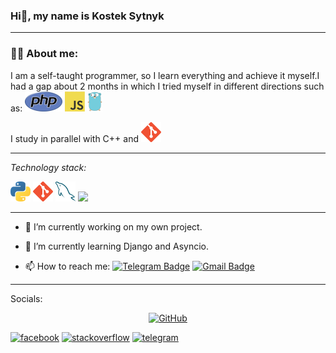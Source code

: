 ### Hi👋, my name is Kostek Sytnyk
---
### :man_technologist: About me:

I am a self-taught programmer, so I learn everything and achieve it myself.I had a gap
about 2 months in which I tried myself in different directions such as: <a href="https://www.php.net/" title="PHP"><img src="icons/php.png" /></a>
 <a href="https://en.wikipedia.org/wiki/JavaScript" title="JavaScript"><img src="icons/javascript.png" /></a>
 <a href="https://golang.org/" title="Golang"><img src="icons/golang.png" /></a>

I study in parallel with C++ and <a href="https://git-scm.com/" title="Git"><img src="icons/git.png" /></a>

---

*Technology stack:*

<a href="https://www.python.org/" title="Python"><img src="icons/python.png" /></a>
<a href="https://git-scm.com/" title="Git"><img src="icons/git.png" /></a>
<a href="https://www.mysql.com/" title="MySQL"><img src="icons/mysql.png" /></a>
<a href="[https://www.mysql.com/](https://www.djangoproject.com)" title="Django"><img src="изображение_2023-07-14_150049617" /></a>

---

- 🔭 I’m currently working on my own project.
  
- 🌱 I’m currently learning Django and Asyncio.
  
- 📫 How to reach me:  [![Telegram Badge](https://img.shields.io/badge/-Supermario3-blue?style=flat&logo=Telegram&logoColor=white)](https://t.me/Supermario3)  [![Gmail Badge](https://img.shields.io/badge/-Gmail-red?style=flat&logo=Gmail&logoColor=white)](mailto:smokejrhd@gmail.com)

---

Socials:

<p align="center">
  <a href="https://github.com/peterthehan">
    <picture>
      <source media="(prefers-color-scheme: dark)" srcset="https://cdn.simpleicons.org/github/white">
      <img alt="GitHub" title="GitHub" height="40" width="40" src="https://cdn.simpleicons.org/github"></picture></a>

</p>
 
 [<img src='https://cdn.jsdelivr.net/npm/simple-icons@3.0.1/icons/facebook.svg' alt='facebook' height='40'>](www.facebook.com/profile.php?id=100040106713980)  [<img src='https://cdn.jsdelivr.net/npm/simple-icons@3.0.1/icons/stackoverflow.svg' alt='stackoverflow' height='40'>](https://stackoverflow.com/users/21136411/kumala3)  [<img src='https://cdn.jsdelivr.net/npm/simple-icons@3.0.1/icons/telegram.svg' alt='telegram' height='40'>](https://t.me/Supermario3)  
